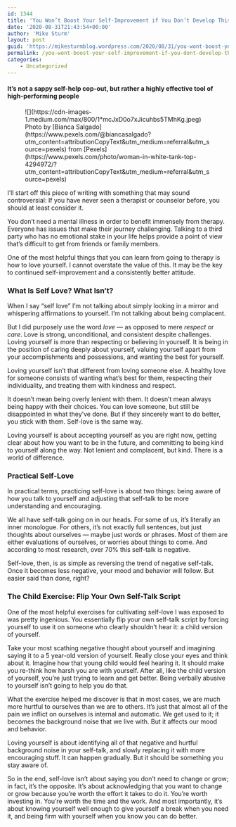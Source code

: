 ```yaml
---
id: 1344
title: 'You Won’t Boost Your Self-Improvement if You Don’t Develop This Basic Practice'
date: '2020-08-31T21:43:54+00:00'
author: 'Mike Sturm'
layout: post
guid: 'https://mikesturmblog.wordpress.com/2020/08/31/you-wont-boost-your-self-improvement-if-you-dont-develop-this-basic-practice/'
permalink: /you-wont-boost-your-self-improvement-if-you-dont-develop-this-basic-practice/
categories:
    - Uncategorized
---
```


#### It’s not a sappy self-help cop-out, but rather a highly effective tool of high-performing people

<figure class="wp-caption">![](https://cdn-images-1.medium.com/max/800/1*mcJxD0o7xJicuhbs5TMhKg.jpeg)<figcaption class="wp-caption-text">Photo by [Bianca Salgado](https://www.pexels.com/@biancasalgado?utm_content=attributionCopyText&utm_medium=referral&utm_source=pexels) from [Pexels](https://www.pexels.com/photo/woman-in-white-tank-top-4294972/?utm_content=attributionCopyText&utm_medium=referral&utm_source=pexels)</figcaption></figure>I’ll start off this piece of writing with something that may sound controversial: If you have never seen a therapist or counselor before, you should at least consider it.

You don’t need a mental illness in order to benefit immensely from therapy. Everyone has issues that make their journey challenging. Talking to a third party who has no emotional stake in your life helps provide a point of view that’s difficult to get from friends or family members.

One of the most helpful things that you can learn from going to therapy is how to love yourself. I cannot overstate the value of this. It may be the key to continued self-improvement and a consistently better attitude.

### What Is Self Love? What Isn’t?

When I say “self love” I’m not talking about simply looking in a mirror and whispering affirmations to yourself. I’m not talking about being complacent.

But I did purposely use the word *love* — as opposed to mere *respect* or *care*. Love is strong, unconditional, and consistent despite challenges. Loving yourself is more than respecting or believing in yourself. It is being in the position of caring deeply about yourself, valuing yourself apart from your accomplishments and possessions, and wanting the best for yourself.

Loving yourself isn’t that different from loving someone else. A healthy love for someone consists of wanting what’s best for them, respecting their individuality, and treating them with kindness and respect.

It doesn’t mean being overly lenient with them. It doesn’t mean always being happy with their choices. You can love someone, but still be disappointed in what they’ve done. But if they sincerely want to do better, you stick with them. Self-love is the same way.

Loving yourself is about accepting yourself as you are right now, getting clear about how you want to be in the future, and committing to being kind to yourself along the way. Not lenient and complacent, but kind. There is a world of difference.

### Practical Self-Love

In practical terms, practicing self-love is about two things: being aware of how you talk to yourself and adjusting that self-talk to be more understanding and encouraging.

We all have self-talk going on in our heads. For some of us, it’s literally an inner monologue. For others, it’s not exactly full sentences, but just thoughts about ourselves — maybe just words or phrases. Most of them are either evaluations of ourselves, or worries about things to come. And according to most research, over 70% this self-talk is negative.

Self-love, then, is as simple as reversing the trend of negative self-talk. Once it becomes less negative, your mood and behavior will follow. But easier said than done, right?

### The Child Exercise: Flip Your Own Self-Talk Script

One of the most helpful exercises for cultivating self-love I was exposed to was pretty ingenious. You essentially flip your own self-talk script by forcing yourself to use it on someone who clearly shouldn’t hear it: a child version of yourself.

Take your most scathing negative thought about yourself and imagining saying it to a 5 year-old version of yourself. Really close your eyes and think about it. Imagine how that young child would feel hearing it. It should make you re-think how harsh you are with yourself. After all, like the child version of yourself, you’re just trying to learn and get better. Being verbally abusive to yourself isn’t going to help you do that.

What the exercise helped me discover is that in most cases, we are much more hurtful to ourselves than we are to others. It’s just that almost all of the pain we inflict on ourselves is internal and automatic. We get used to it; it becomes the background noise that we live with. But it affects our mood and behavior.

Loving yourself is about identifying all of that negative and hurtful background noise in your self-talk, and slowly replacing it with more encouraging stuff. It can happen gradually. But it should be something you stay aware of.

So in the end, self-love isn’t about saying you don’t need to change or grow; in fact, it’s the opposite. It’s about acknowledging that you want to change or grow because you’re worth the effort it takes to do it. You’re worth investing in. You’re worth the time and the work. And most importantly, it’s about knowing yourself well enough to give yourself a break when you need it, and being firm with yourself when you know you can do better.